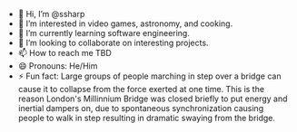 - 👋 Hi, I’m @ssharp
- 👀 I’m interested in video games, astronomy, and cooking.
- 🌱 I’m currently learning software engineering.
- 💞️ I’m looking to collaborate on interesting projects.
- 📫 How to reach me TBD
- 😄 Pronouns: He/Him
- ⚡ Fun fact: Large groups of people marching in step over a bridge can cause it to collapse from the force exerted at one time.
                This is the reason London's Millinnium Bridge was closed briefly to put energy and inertial dampers on, due to
                spontaneous synchronization causing people to walk in step resulting in dramatic swaying from the bridge.

<!---
ssharp/ssharp is a ✨ special ✨ repository because its `README.md` (this file) appears on your GitHub profile.
You can click the Preview link to take a look at your changes.
--->
